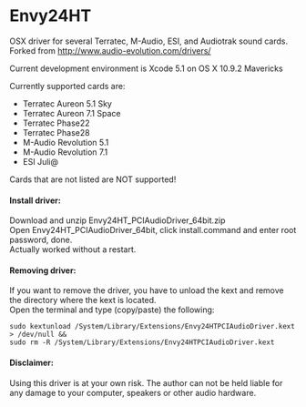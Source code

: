 Envy24HT
========

OSX driver for several Terratec, M-Audio, ESI, and Audiotrak sound cards.  
Forked from http://www.audio-evolution.com/drivers/

Current development environment is Xcode 5.1 on OS X 10.9.2 Mavericks
 
 
Currently supported cards are:
* Terratec Aureon 5.1 Sky
* Terratec Aureon 7.1 Space
* Terratec Phase22
* Terratec Phase28
* M-Audio Revolution 5.1
* M-Audio Revolution 7.1
* ESI Juli@

Cards that are not listed are NOT supported!
 
 
#### Install driver:
Download and unzip Envy24HT_PCIAudioDriver_64bit.zip  
Open Envy24HT_PCIAudioDriver_64bit, click install.command and enter root password, done.  
Actually worked without a restart.
 
 
#### Removing driver:
If you want to remove the driver, you have to unload the kext and remove the directory where the kext is located.  
Open the terminal and type (copy/paste) the following:

    sudo kextunload /System/Library/Extensions/Envy24HTPCIAudioDriver.kext > /dev/null &&
    sudo rm -R /System/Library/Extensions/Envy24HTPCIAudioDriver.kext

 
 
#### Disclaimer:
Using this driver is at your own risk. The author can not be held liable for any damage to your computer, speakers or other audio hardware.
